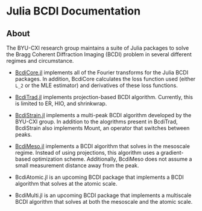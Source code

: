 # Julia BCDI Documentation

## About

The BYU-CXI research group maintains a suite of Julia packages to solve the Bragg Coherent Diffraction Imaging (BCDI) problem in several different regimes and circumstance. 

- [BcdiCore.jl](https://byu-cxi.github.io/BcdiCore.jl/dev) implements all of the Fourier transforms for the Julia BCDI packages. In addition, BcdiCore calculates the loss function used (either ``L_2`` or the MLE estimator) and derivatives of these loss functions.

- [BcdiTrad.jl](https://byu-cxi.github.io/BcdiTrad.jl/dev) implements projection-based BCDI algorithm. Currently, this is limited to ER, HIO, and shrinkwrap. 

- [BcdiStrain.jl](https://byu-cxi.github.io/BcdiStrain.jl/dev) implements a multi-peak BCDI algorithm developed by the BYU-CXI group. In addition to the alogrithms present in BcdiTrad, BcdiStrain also implements Mount, an operator that switches between peaks.

- [BcdiMeso.jl](https://byu-cxi.github.io/BcdiMeso.jl/dev) implements a BCDI algorithm that solves in the mesoscale regime. Instead of using projections, this algorithm uses a gradient-based optimization scheme. Additionally, BcdiMeso does not assume a small measurement distance away from the peak.

- BcdiAtomic.jl is an upcoming BCDI package that implements a BCDI algorithm that solves at the atomic scale.

- BcdiMulti.jl is an upcoming BCDI package that implements a multiscale BCDI algorithm that solves at both the mesoscale and the atomic scale.
